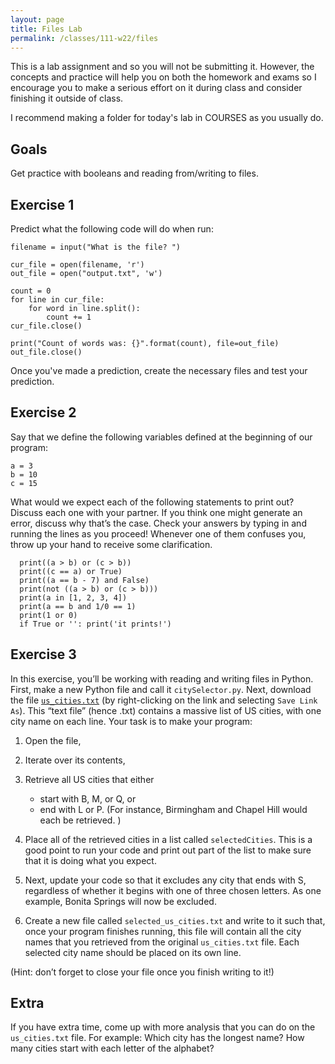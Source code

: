```yaml
---
layout: page
title: Files Lab 
permalink: /classes/111-w22/files
---
```


This is a lab assignment and so you will not be submitting it.
However, the concepts and practice will help you on both the homework and exams so I encourage you to make a serious effort on it during class and consider finishing it outside of class.

I recommend making a folder for today's lab in COURSES as you usually do.

## Goals
Get practice with booleans and reading from/writing to files.

## Exercise 1
Predict what the following code will do when run:
```
filename = input("What is the file? ")

cur_file = open(filename, 'r')
out_file = open("output.txt", 'w')

count = 0
for line in cur_file:
    for word in line.split():
        count += 1
cur_file.close()

print("Count of words was: {}".format(count), file=out_file)
out_file.close()
```

Once you've made a prediction, create the necessary files and test your prediction.

## Exercise 2
Say that we define the following variables defined at the beginning of our program:
```
a = 3
b = 10
c = 15
```

What would we expect each of the following statements to print out? Discuss each one with your partner. If you think one might generate an error, discuss why that’s the case. Check your answers by typing in and running the lines as you proceed! Whenever one of them confuses you, throw up your hand to receive some clarification.
```
  print((a > b) or (c > b))
  print((c == a) or True)
  print((a == b - 7) and False)
  print(not ((a > b) or (c > b)))
  print(a in [1, 2, 3, 4])
  print(a == b and 1/0 == 1)
  print(1 or 0)
  if True or '': print('it prints!')
```

## Exercise 3
In this exercise, you’ll be working with reading and writing files in Python. 
First, make a new Python file and call it `citySelector.py`. Next, download the file [`us_cities.txt`](us_cities.txt) (by right-clicking on the link and selecting `Save Link As`).
This “text file” (hence .txt) contains a massive list of US cities, with one city name on each line.
Your task is to make your program:
1. Open the file,
2. Iterate over its contents, 
3. Retrieve all US cities that either 
    * start with B, M, or Q, or 
    * end with L or P. (For instance, Birmingham and Chapel Hill would each be retrieved. )
4. Place all of the retrieved cities in a list called `selectedCities`. This is a good point to run your code and print out part of the list to make sure that it is doing what you expect.

5. Next, update your code so that it excludes any city that ends with S, regardless of whether it begins with one of three chosen letters. As one example, Bonita Springs will now be excluded.
6. Create a new file called `selected_us_cities.txt` and write to it such that, once your program finishes running, this file will contain all the city names that you retrieved from the original `us_cities.txt` file. Each selected city name should be placed on its own line.

(Hint: don’t forget to close your file once you finish writing to it!)

## Extra
If you have extra time, come up with more analysis that you can do on the `us_cities.txt` file.
For example: Which city has the longest name? How many cities start with each letter of the alphabet?
